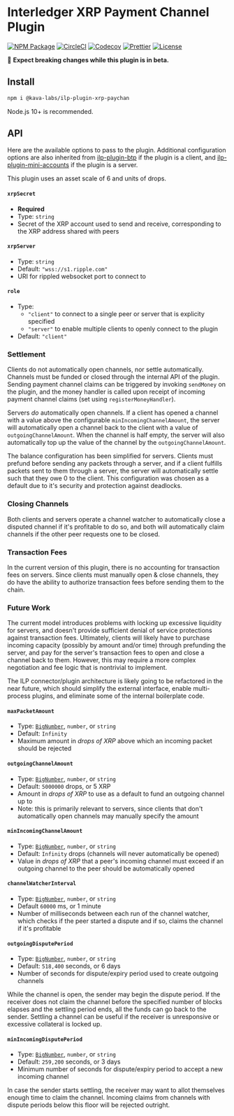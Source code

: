 # Interledger XRP Payment Channel Plugin

[![NPM Package](https://img.shields.io/npm/v/@kava-labs/ilp-plugin-xrp-paychan.svg?style=flat-square&logo=npm)](https://npmjs.org/package/@kava-labs/ilp-plugin-xrp-paychan)
[![CircleCI](https://img.shields.io/circleci/project/github/Kava-Labs/ilp-plugin-xrp-paychan/master.svg?style=flat-square&logo=circleci)](https://circleci.com/gh/kava-labs/ilp-plugin-xrp-paychan)
[![Codecov](https://img.shields.io/codecov/c/github/kava-labs/ilp-plugin-xrp-paychan.svg?style=flat-square&logo=codecov)](https://codecov.io/gh/kava-labs/ilp-plugin-xrp-paychan)
[![Prettier](https://img.shields.io/badge/code_style-prettier-brightgreen.svg?style=flat-square)](https://prettier.io/)
[![License](https://img.shields.io/npm/l/@kava-labs/ilp-plugin-xrp-paychan.svg?style=flat-square)](https://github.com/Kava-Labs/ilp-plugin-xrp-paychan/blob/master/LICENSE)

🚨 **Expect breaking changes while this plugin is in beta.**

## Install

```bash
npm i @kava-labs/ilp-plugin-xrp-paychan
```

Node.js 10+ is recommended.

## API

Here are the available options to pass to the plugin. Additional configuration options are also inherited from [ilp-plugin-btp](https://github.com/interledgerjs/ilp-plugin-btp) if the plugin is a client, and [ilp-plugin-mini-accounts](https://github.com/interledgerjs/ilp-plugin-mini-accounts) if the plugin is a server.

This plugin uses an asset scale of 6 and units of drops.

#### `xrpSecret`

- **Required**
- Type: `string`
- Secret of the XRP account used to send and receive, corresponding to the XRP address shared with peers

#### `xrpServer`

- Type: `string`
- Default: `"wss://s1.ripple.com"`
- URI for rippled websocket port to connect to

#### `role`

- Type:
  - `"client"` to connect to a single peer or server that is explicity specified
  - `"server"` to enable multiple clients to openly connect to the plugin
- Default: `"client"`

### Settlement

Clients do not automatically open channels, nor settle automatically. Channels must be funded or closed through the internal API of the plugin. Sending payment channel claims can be triggered by invoking `sendMoney` on the plugin, and the money handler is called upon receipt of incoming payment channel claims (set using `registerMoneyHandler`).

Servers _do_ automatically open channels. If a client has opened a channel with a value above the configurable `minIncomingChannelAmount`, the server will automatically open a channel back to the client with a value of `outgoingChannelAmount`. When the channel is half empty, the server will also automatically top up the value of the channel by the `outgoingChannelAmount`.

The balance configuration has been simplified for servers. Clients must prefund before sending any packets through a server, and if a client fulfills packets sent to them through a server, the server will automatically settle such that they owe 0 to the client. This configuration was chosen as a default due to it's security and protection against deadlocks.

### Closing Channels

Both clients and servers operate a channel watcher to automatically close a disputed channel if it's profitable to do so, and both will automatically claim channels if the other peer requests one to be closed.

### Transaction Fees

In the current version of this plugin, there is no accounting for transaction fees on servers. Since clients must manually open & close channels, they do have the ability to authorize transaction fees before sending them to the chain.

### Future Work

The current model introduces problems with locking up excessive liquidity for servers, and doesn't provide sufficient denial of service protections against transaction fees. Ultimately, clients will likely have to purchase incoming capacity (possibly by amount and/or time) through prefunding the server, and pay for the server's transaction fees to open and close a channel back to them. However, this may require a more complex negotiation and fee logic that is nontrivial to implement.

The ILP connector/plugin architecture is likely going to be refactored in the near future, which should simplify the external interface, enable multi-process plugins, and eliminate some of the internal boilerplate code.

#### `maxPacketAmount`

- Type: [`BigNumber`](http://mikemcl.github.io/bignumber.js/), `number`, or `string`
- Default: `Infinity`
- Maximum amount in _drops of XRP_ above which an incoming packet should be rejected

#### `outgoingChannelAmount`

- Type: [`BigNumber`](http://mikemcl.github.io/bignumber.js/), `number`, or `string`
- Default: `5000000` drops, or 5 XRP
- Amount in _drops of XRP_ to use as a default to fund an outgoing channel up to
- Note: this is primarily relevant to servers, since clients that don't automatically open channels may manually specify the amount

#### `minIncomingChannelAmount`

- Type: [`BigNumber`](http://mikemcl.github.io/bignumber.js/), `number`, or `string`
- Default: `Infinity` drops (channels will never automatically be opened)
- Value in _drops of XRP_ that a peer's incoming channel must exceed if an outgoing channel to the peer should be automatically opened

#### `channelWatcherInterval`

- Type: [`BigNumber`](http://mikemcl.github.io/bignumber.js/), `number`, or `string`
- Default `60000` ms, or 1 minute
- Number of milliseconds between each run of the channel watcher, which checks if the peer started a dispute and if so, claims the channel if it's profitable

#### `outgoingDisputePeriod`

- Type: [`BigNumber`](http://mikemcl.github.io/bignumber.js/), `number`, or `string`
- Default: `518,400` seconds, or 6 days
- Number of seconds for dispute/expiry period used to create outgoing channels

While the channel is open, the sender may begin the dispute period. If the receiver does not claim the channel before the specified number of blocks elapses and the settling period ends, all the funds can go back to the sender. Settling a channel can be useful if the receiver is unresponsive or excessive collateral is locked up.

#### `minIncomingDisputePeriod`

- Type: [`BigNumber`](http://mikemcl.github.io/bignumber.js/), `number`, or `string`
- Default: `259,200` seconds, or 3 days
- Minimum number of seconds for dispute/expiry period to accept a new incoming channel

In case the sender starts settling, the receiver may want to allot themselves enough time to claim the channel. Incoming claims from channels with dispute periods below this floor will be rejected outright.
